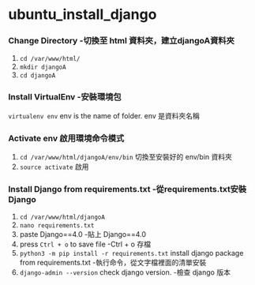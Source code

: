 # ubuntu_install_django

### Change Directory -切換至 html 資料夾，建立djangoA資料夾
1. `cd /var/www/html/`
2. `mkdir djangoA`
3. `cd djangoA`

### Install VirtualEnv -安裝環境包
`virtualenv env` env is the name of folder. env 是資料夾名稱

### Activate env 啟用環境命令模式
1. `cd /var/www/html/djangoA/env/bin` 切換至安裝好的 env/bin 資料夾
2. `source activate` 啟用

### Install Django from requirements.txt -從requirements.txt安裝 Django
1. `cd /var/www/html/djangoA`
2. `nano requirements.txt`
3. paste Django==4.0 -貼上 Django==4.0
4. press `Ctrl + o` to save file -Ctrl + o 存檔
5. `python3 -m pip install -r requirements.txt` install django package from requirements.txt -執行命令，從文字檔裡面的清單安裝
6. `django-admin --version` check django version. -檢查 django 版本
